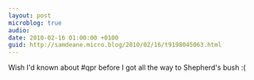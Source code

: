 ```yaml
---
layout: post
microblog: true
audio: 
date: 2010-02-16 01:00:00 +0100
guid: http://samdeane.micro.blog/2010/02/16/t9198045063.html
---
```

Wish I'd known about #qpr before I got all the way to Shepherd's bush :(
